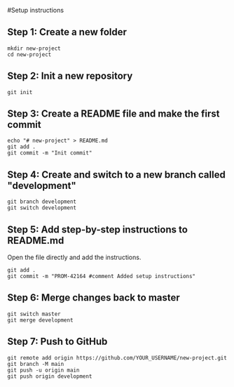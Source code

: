 #Setup instructions

## Step 1: Create a new folder
```
mkdir new-project
cd new-project
```
## Step 2: Init a new repository
```
git init
```
## Step 3: Create a README file and make the first commit
```
echo "# new-project" > README.md
git add .
git commit -m "Init commit"
```
## Step 4: Create and switch to a new branch called "development"
```
git branch development
git switch development
```
## Step 5: Add step-by-step instructions to README.md
Open the file directly and add the instructions.
```
git add .
git commit -m "PROM-42164 #comment Added setup instructions"
```
## Step 6: Merge changes back to master
```
git switch master
git merge development
```
## Step 7: Push to GitHub
```
git remote add origin https://github.com/YOUR_USERNAME/new-project.git
git branch -M main
git push -u origin main
git push origin development
```
